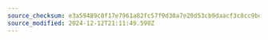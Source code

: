 ```yaml
---
source_checksum: e3a59489c8f17e7961a82fc57f9d30a7e20d53cb9daacf3c8cc9bdd32c715f1b
source_modified: 2024-12-12T21:11:49.590Z
---
```


